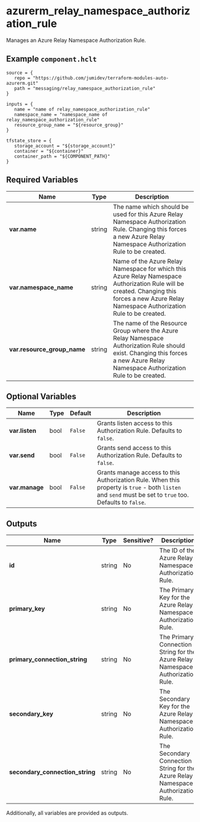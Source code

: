 # azurerm_relay_namespace_authorization_rule

Manages an Azure Relay Namespace Authorization Rule.

## Example `component.hclt`

```hcl
source = {
   repo = "https://github.com/jumidev/terraform-modules-auto-azurerm.git" 
   path = "messaging/relay_namespace_authorization_rule" 
}

inputs = {
   name = "name of relay_namespace_authorization_rule" 
   namespace_name = "namespace_name of relay_namespace_authorization_rule" 
   resource_group_name = "${resource_group}" 
}

tfstate_store = {
   storage_account = "${storage_account}" 
   container = "${container}" 
   container_path = "${COMPONENT_PATH}" 
}

```

## Required Variables

| Name | Type |  Description |
| ---- | --------- |  ----------- |
| **var.name** | string |  The name which should be used for this Azure Relay Namespace Authorization Rule. Changing this forces a new Azure Relay Namespace Authorization Rule to be created. | 
| **var.namespace_name** | string |  Name of the Azure Relay Namespace for which this Azure Relay Namespace Authorization Rule will be created. Changing this forces a new Azure Relay Namespace Authorization Rule to be created. | 
| **var.resource_group_name** | string |  The name of the Resource Group where the Azure Relay Namespace Authorization Rule should exist. Changing this forces a new Azure Relay Namespace Authorization Rule to be created. | 

## Optional Variables

| Name | Type |  Default  |  Description |
| ---- | --------- |  ----------- | ----------- |
| **var.listen** | bool |  `False`  |  Grants listen access to this Authorization Rule. Defaults to `false`. | 
| **var.send** | bool |  `False`  |  Grants send access to this Authorization Rule. Defaults to `false`. | 
| **var.manage** | bool |  `False`  |  Grants manage access to this Authorization Rule. When this property is `true` - both `listen` and `send` must be set to `true` too. Defaults to `false`. | 



## Outputs

| Name | Type | Sensitive? | Description |
| ---- | ---- | --------- | --------- |
| **id** | string | No  | The ID of the Azure Relay Namespace Authorization Rule. | 
| **primary_key** | string | No  | The Primary Key for the Azure Relay Namespace Authorization Rule. | 
| **primary_connection_string** | string | No  | The Primary Connection String for the Azure Relay Namespace Authorization Rule. | 
| **secondary_key** | string | No  | The Secondary Key for the Azure Relay Namespace Authorization Rule. | 
| **secondary_connection_string** | string | No  | The Secondary Connection String for the Azure Relay Namespace Authorization Rule. | 

Additionally, all variables are provided as outputs.
